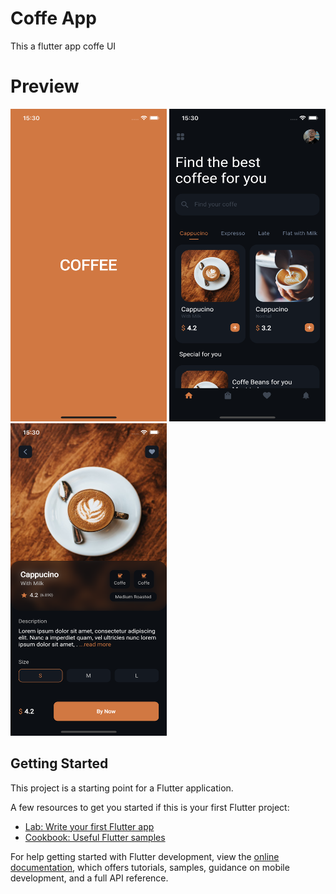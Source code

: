 # Coffe App

This a flutter app coffe UI

# Preview 
<img src="./screenshots/splash.png" width="250" height="500"> <img src="./screenshots/home.png" width="250" height="500">
<img src="./screenshots/details.png" width="250" height="500">

## Getting Started

This project is a starting point for a Flutter application.

A few resources to get you started if this is your first Flutter project:

- [Lab: Write your first Flutter app](https://docs.flutter.dev/get-started/codelab)
- [Cookbook: Useful Flutter samples](https://docs.flutter.dev/cookbook)

For help getting started with Flutter development, view the
[online documentation](https://docs.flutter.dev/), which offers tutorials,
samples, guidance on mobile development, and a full API reference.
